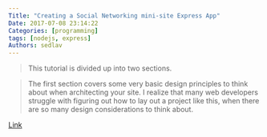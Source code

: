 ```yaml
---
Title: "Creating a Social Networking mini-site Express App"
Date: 2017-07-08 23:14:22
Categories: [programming]
tags: [nodejs, express]
Authors: sedlav
---
```


>This tutorial is divided up into two sections.

> The first section covers some very basic design principles to think about when architecting your site. I realize that many web developers struggle with figuring out how to lay out a project like this, when there are so many design considerations to think about.

[Link](https://codeburst.io/creating-a-social-networking-mini-site-express-app-f3a515af5be5)
